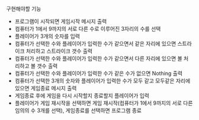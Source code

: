 구현해야할 기능
- 프로그램이 시작되면 게임시작 메시지 출력
- 컴퓨터가 1에서 9까지의 서로 다른 수로 이루어진 3자리의 수를 선택
- 플레이어가 3개의 숫자를 입력
- 컴퓨터가 선택한 수와 플레이어가 입력한 수가 같으면서 같은 자리에 있으면 스트라이크 처리하고 스트라이크 갯수 출력
- 컴퓨터가 선택한 수와 플레이어가 입력한 수가 같으면서 다른 자리에 있으면 볼 처리하고 볼 갯수 출력
- 컴퓨터가 선택한 수와 플레이어가 입력한 수가 같은 수가 없으면 Nothing 출력
- 컴퓨터가 선택한 3개의 숫자와 플레이어가 입력한 수가 모두 같고 모두같은 자리에 있으면 게임종료 메시지 출력
- 게임종료 후에 게임을 다시 시작할지 종료할지 플레이어가 입력
- 플레이어가 게임 재시작을 선택하면 게임 재시작(컴퓨터가 1에서 9까지의 서로 다른 임의의 수 3개를 선택), 게임종료를 선택하면 프로그램 종료
